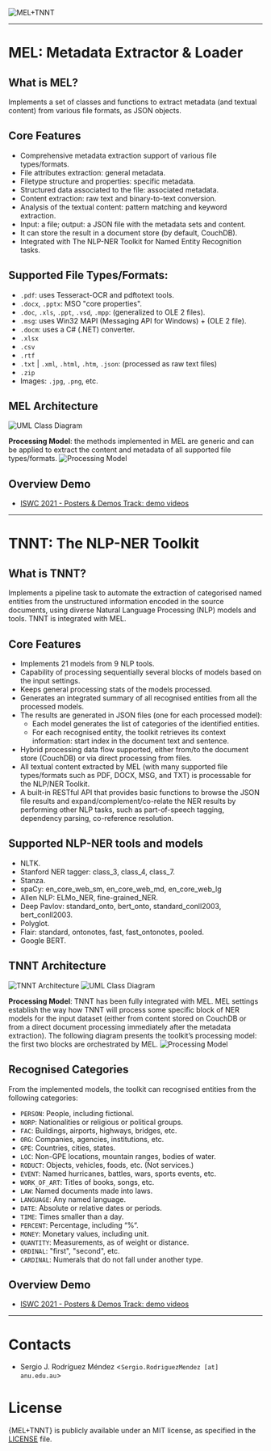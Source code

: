 ![MEL+TNNT](https://github.com/KGCP/MEL-TNNT/blob/master/docs/MEL+TNNT.png)


---
# MEL: Metadata Extractor & Loader

## What is MEL?
Implements a set of classes and functions to extract metadata (and textual content) from various file formats, as JSON objects.

## Core Features
- Comprehensive metadata extraction support of various file types/formats.
- File attributes extraction: general metadata.
- Filetype structure and properties: specific metadata.
- Structured data associated to the file: associated metadata.
- Content extraction: raw text and binary-to-text conversion.
- Analysis of the textual content: pattern matching and keyword extraction.
- Input: a file; output: a JSON file with the metadata sets and content.
- It can store the result in a document store (by default, CouchDB).
- Integrated with The NLP-NER Toolkit for Named Entity Recognition tasks.

## Supported File Types/Formats:
- `.pdf`: uses Tesseract-OCR and pdftotext tools.
- `.docx`, `.pptx`: MSO "core properties".
- `.doc`, `.xls`, `.ppt`, `.vsd`, `.mpp`: (generalized to OLE 2 files).
- `.msg`: uses Win32 MAPI (Messaging API for Windows) + (OLE 2 file).
- `.docm`: uses a C# (.NET) converter.
- `.xlsx`
- `.csv`
- `.rtf`
- `.txt` | `.xml`, `.html`, `.htm`, `.json`: (processed as raw text files)
- `.zip`
- Images: `.jpg`, `.png`, etc.

## MEL Architecture
![UML Class Diagram](https://github.com/KGCP/MEL-TNNT/blob/master/docs/MEL/MEL-UML.png)

**Processing Model**: the methods implemented in MEL are generic and can be applied to extract the content and metadata of all supported file types/formats.
![Processing Model](https://github.com/KGCP/MEL-TNNT/blob/master/docs/MEL/MEL-ProcessingModel.png)

## Overview Demo
- [ISWC 2021 - Posters & Demos Track: demo videos](https://github.com/KGCP/MEL-TNNT/blob/master/demo/)


---
# TNNT: The NLP-NER Toolkit

## What is TNNT?
Implements a pipeline task to automate the extraction of categorised named entities from the unstructured information encoded in the source documents, using diverse Natural Language Processing (NLP) models and tools.  TNNT is integrated with MEL.

## Core Features
- Implements 21 models from 9 NLP tools.
- Capability of processing sequentially several blocks of models based on the input settings.
- Keeps general processing stats of the models processed.
- Generates an integrated summary of all recognised entities from all the processed models.
- The results are generated in JSON files (one for each processed model):
  - Each model generates the list of categories of the identified entities.
  - For each recognised entity, the toolkit retrieves its context information: start index in the document text and sentence.
- Hybrid processing data flow supported, either from/to the document store (CouchDB) or via direct processing from files.
- All textual content extracted by MEL (with many supported file types/formats such as PDF, DOCX, MSG, and TXT) is processable for the NLP/NER Toolkit.
- A built-in RESTful API that provides basic functions to browse the JSON file results and expand/complement/co-relate the NER results by performing other NLP tasks, such as part-of-speech tagging, dependency parsing, co-reference resolution.

## Supported NLP-NER tools and models
- NLTK.
- Stanford NER tagger: class_3, class_4, class_7.
- Stanza.
- spaCy: en_core_web_sm, en_core_web_md, en_core_web_lg
- Allen NLP: ELMo_NER, fine-grained_NER.
- Deep Pavlov: standard_onto, bert_onto, standard_conll2003, bert_conll2003.
- Polyglot.
- Flair: standard, ontonotes, fast, fast_ontonotes, pooled.
- Google BERT.

## TNNT Architecture
![TNNT Architecture](https://github.com/KGCP/MEL-TNNT/blob/master/docs/TNNT/TNNT-Architecture.png)
![UML Class Diagram](https://github.com/KGCP/MEL-TNNT/blob/master/docs/TNNT/TNNT-UML.png)

**Processing Model**: TNNT has been fully integrated with MEL.  MEL settings establish the way how TNNT will process some specific block of NER models for the input dataset (either from content stored on CouchDB or from a direct document processing immediately after the metadata extraction).  The following diagram presents the toolkit’s processing model: the first two blocks are orchestrated by MEL.
![Processing Model](https://github.com/KGCP/MEL-TNNT/blob/master/docs/TNNT/TNNT-ProcessingModel.png)

## Recognised Categories
From the implemented models, the toolkit can recognised entities from the following categories:
- `PERSON`: People, including fictional.
- `NORP`: Nationalities or religious or political groups.
- `FAC`: Buildings, airports, highways, bridges, etc.
- `ORG`: Companies, agencies, institutions, etc.
- `GPE`: Countries, cities, states.
- `LOC`: Non-GPE locations, mountain ranges, bodies of water.
- `RODUCT`: Objects, vehicles, foods, etc. (Not services.)
- `EVENT`: Named hurricanes, battles, wars, sports events, etc.
- `WORK_OF_ART`: Titles of books, songs, etc.
- `LAW`: Named documents made into laws.
- `LANGUAGE`: Any named language.
- `DATE`: Absolute or relative dates or periods.
- `TIME`: Times smaller than a day.
- `PERCENT`: Percentage, including “%“.
- `MONEY`: Monetary values, including unit.
- `QUANTITY`: Measurements, as of weight or distance.
- `ORDINAL`: "first", "second", etc.
- `CARDINAL`: Numerals that do not fall under another type.

## Overview Demo
- [ISWC 2021 - Posters & Demos Track: demo videos](https://github.com/KGCP/MEL-TNNT/blob/master/demo/)


---
# Contacts
- Sergio J. Rodríguez Méndez <`Sergio.RodriguezMendez [at] anu.edu.au`>

# License
{MEL+TNNT} is publicly available under an MIT license, as specified in the [LICENSE](https://github.com/KGCP/MEL-TNNT/blob/master/LICENSE) file.
